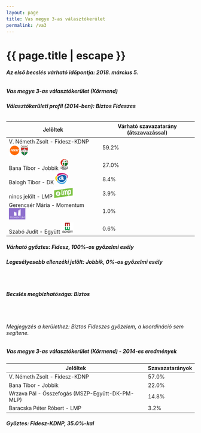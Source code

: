 ```yaml
---
layout: page
title: Vas megye 3-as választókerület
permalink: /va3
---
```


<h1 class="page-title">{{ page.title | escape }}</h1>

<div class="section">
    <div class="row">
          <div class="col s12"><h6><span><strong>Az első becslés várható időpontja: 2018. március 5.</strong></span></h6>
		  <h5>Vas megye 3-as választókerület (Körmend)</h5>
<h6><strong>Választókerületi profil (2014-ben): <span id="profil">Biztos Fideszes</span></strong></h6>
<table class="striped">
              <thead>
                <tr>
                    <th>Jelöltek</th>
                    <th>Várható szavazatarány (átszavazással)</th>
                </tr>
              </thead>
              <tbody>
             <tr>
                  <td>V. Németh Zsolt - Fidesz-KDNP <img src="images/fideszkdnp_logo.png" style="width:55px;height:30px;"></td>
				  <td id="id_fidesz">59.2%</td>
			</tr>
			<tr><td>Bana Tibor - Jobbik <img src="images/jobbik_logo.png" style="width:23px;height:30px;"></td><td id="id_jobbik">27.0%</td></tr>
<tr>
                  <td>Balogh Tibor - DK <img src="images/dk_logo.png" style="width:34px;height:30px;"></td>
				  <td id="id_baloldal">8.4%</td>
			</tr>
			<tr>
                  <td>nincs jelölt - LMP <img src="images/lmp_logo.png" style="width:52px;height:30px;"></td>
				  <td id="lmp">3.9%</td>
			</tr>
			<tr>
				  <td>Gerencsér Mária - Momentum <img src="images/momentum_logo.png" style="width:44px;height:30px;"></td>
				  <td id="id_momentum">1.0%</td>
			</tr>
<tr>
<td>Szabó Judit -  Együtt <img src="images/egyutt_logo.png" style="width:31px;height:30px;"></td>
<td id="id_egyutt">0.6%</td>
</tr>                
              </tbody>
            </table>
			<h5>Várható győztes: <span id="gyoztes">Fidesz, </span><span id="esely">100%</span><span>-os győzelmi esély</span></h5>
			<h6><strong>Legesélyesebb ellenzéki jelölt: <span id="masodik">Jobbik, </span><span id="esely2">0%</span><span>-os győzelmi esély</span></strong></h6>
			<br/>
			<h6><strong>Becslés megbízhatósága: Biztos</strong></h6>
<br/><h6>Megjegyzés a kerülethez: Biztos Fideszes győzelem, a koordináció sem segítene.</h6>
          </div>
    </div>
</div>

<div class="section">
    <div class="row">
          <div class="col s12">
		  <h5>Vas megye 3-as választókerület (Körmend) - 2014-es eredmények</h5>
            <table class="striped">
              <thead>
                <tr>
                    <th>Jelöltek</th>
                    <th>Szavazatarányok</th>
                </tr>
              </thead>
              <tbody>
             <tr>
                  <td>V. Németh Zsolt - Fidesz-KDNP</td>
				  <td>57.0%</td>
			</tr>
			<tr>
			      <td>Bana Tibor - Jobbik</td>
				  <td>22.0%</td>
			</tr>
			<tr>
			      <td>Wrzava Pál - Összefogás (MSZP-Együtt-DK-PM-MLP)</td>
				  <td>14.8%</td>  
			</tr>
			<tr>
				  <td>Baracska Péter Róbert - LMP</td>
				  <td>3.2%</td>
			</tr>  	
              </tbody>
            </table>
			<h5>Győztes: Fidesz-KDNP, 35.0%-kal</h5>
          </div>
    </div>
</div>
